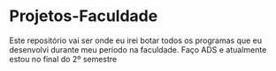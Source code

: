 # Projetos-Faculdade

Este repositório vai ser onde eu irei botar todos os programas que eu desenvolvi durante meu período na faculdade.
Faço ADS e atualmente estou no final do 2º semestre
